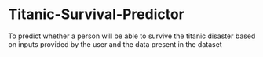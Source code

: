 # Titanic-Survival-Predictor
To predict whether a person will be able to survive the titanic disaster based on inputs provided by the user and the data present in the dataset

